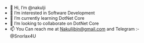 - 👋 Hi, I’m @nakulji
- 👀 I’m interested in Software Development 
- 🌱 I’m currently learning DotNet Core
- 💞️ I’m looking to collaborate on DotNet Core
- 📫 You Can reach me at Nakuljibjn@gmail.com and Telegram :- @Snorlax4U

<!---
nakulji/nakulji is a ✨ special ✨ repository because its `README.md` (this file) appears on your GitHub profile.
You can click the Preview link to take a look at your changes.
--->
